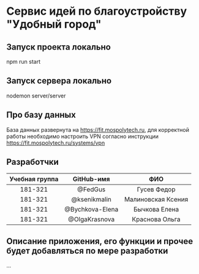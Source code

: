 # Сервис идей по благоустройству "Удобный город"

## Запуск проекта локально

npm run start

## Запуск сервера локально

nodemon server/server

## Про базу данных

База данных развернута на https://fit.mospolytech.ru, для корректной работы необходимо настроить VPN согласно инструкции https://fit.mospolytech.ru/systems/vpn

## Разработчки

| Учебная группа |   GitHub-имя    |        ФИО         |
| :------------: | :-------------: | :----------------: |
|    181-321     |     @FedGus     |    Гусев Федор     |
|    181-321     |  @ksenikmalin   | Малиновская Ксения |
|    181-321     | @Bychkova-Elena |   Бычкова Елена    |
|    181-321     |  @OlgaKrasnova  |   Краснова Ольга   |

## Описание приложения, его функции и прочее будет добавляться по мере разработки

...
